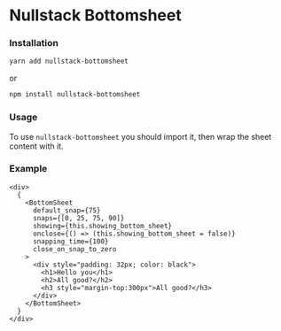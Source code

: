 # Nullstack Bottomsheet

### Installation

```bash
yarn add nullstack-bottomsheet
```

or

```bash
npm install nullstack-bottomsheet
```

### Usage

To use `nullstack-bottomsheet` you should import it, then wrap the sheet content with it.

### Example

```tsx
<div>
  {
    <BottomSheet
      default_snap={75}
      snaps={[0, 25, 75, 90]}
      showing={this.showing_bottom_sheet}
      onclose={() => (this.showing_bottom_sheet = false)}
      snapping_time={100}
      close_on_snap_to_zero
    >
      <div style="padding: 32px; color: black">
        <h1>Hello you</h1>
        <h2>All good?</h2>
        <h3 style="margin-top:300px">All good?</h3>
      </div>
    </BottomSheet>
  }
</div>
```
